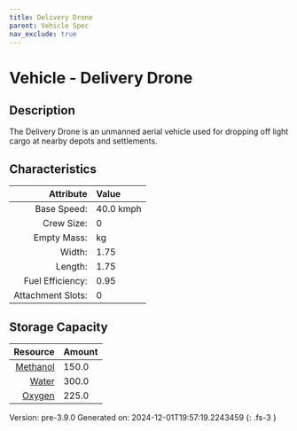 ```yaml
---
title: Delivery Drone
parent: Vehicle Spec
nav_exclude: true
---
```

# Vehicle - Delivery Drone

## Description
The Delivery Drone is an unmanned aerial vehicle used for dropping off light cargo at nearby depots and settlements.

## Characteristics

| Attribute      | Value |
|--------:|:------|
|Base Speed:|40.0 kmph|
|Crew Size:|0|
|Empty Mass:| kg|
|Width:|1.75|
|Length:|1.75|
|Fuel Efficiency:|0.95|
|Attachment Slots:|0|


## Storage Capacity

| Resource      | Amount |
|--------:|:------|
|[Methanol](../resource/methanol.html)|150.0|
|[Water](../resource/water.html)|300.0|
|[Oxygen](../resource/oxygen.html)|225.0|

Version: pre-3.9.0 Generated on: 2024-12-01T19:57:19.2243459
{: .fs-3 }